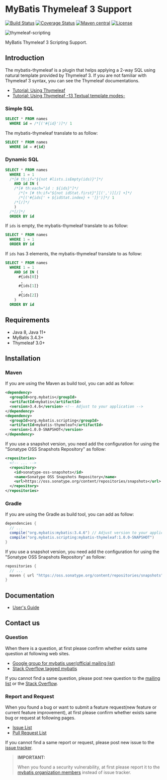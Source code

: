 # MyBatis Thymeleaf 3 Support

[![Build Status](https://travis-ci.org/mybatis/thymeleaf-scripting.svg?branch=master)](https://travis-ci.org/mybatis/thymeleaf-scripting)
[![Coverage Status](https://coveralls.io/repos/github/mybatis/thymeleaf-scripting/badge.svg?branch=master)](https://coveralls.io/github/mybatis/thymeleaf-scripting?branch=master)
[![Maven central](https://maven-badges.herokuapp.com/maven-central/org.mybatis.scripting/mybatis-thymeleaf/badge.svg)](https://maven-badges.herokuapp.com/maven-central/org.mybatis.scripting/mybatis-thymeleaf)
[![License](http://img.shields.io/:license-apache-brightgreen.svg)](http://www.apache.org/licenses/LICENSE-2.0.html)

![thymeleaf-scripting](http://mybatis.github.io/images/mybatis-logo.png)

MyBatis Thymeleaf 3 Scripting Support.

## Introduction

The mybatis-thymeleaf is a plugin that helps applying a 2-way SQL using natural template provided by Thymeleaf 3.
If you are not familiar with Thymeleaf 3 syntax, you can see the Thymeleaf documentations.

* [Tutorial: Using Thymeleaf](https://www.thymeleaf.org/doc/tutorials/3.0/usingthymeleaf.html)
* [Tutorial: Using Thymeleaf -13 Textual template modes-](https://www.thymeleaf.org/doc/tutorials/3.0/usingthymeleaf.html#textual-template-modes)

### Simple SQL

```sql
SELECT * FROM names
  WHERE id = /*[('#{id}')]*/ 1
```

The mybatis-thymeleaf translate to as follow:

```sql
SELECT * FROM names
  WHERE id = #{id}
```

### Dynamic SQL

```sql
SELECT * FROM names
  WHERE 1 = 1
  /*[# th:if="${not #lists.isEmpty(ids)}"]*/
    AND id IN (
    /*[# th:each="id : ${ids}"]*/
      /*[+ [# th:if="${not idStat.first}"][(',')][/] +]*/
      /*[('#{ids[' + ${idStat.index} + ']}')]*/ 1
    /*[/]*/
    )
  /*[/]*/
  ORDER BY id
```

If `ids` is empty, the mybatis-thymeleaf translate to as follow:
```sql
SELECT * FROM names
  WHERE 1 = 1
  ORDER BY id
```

If `ids` has 3 elements, the mybatis-thymeleaf translate to as follow:
```sql
SELECT * FROM names
  WHERE 1 = 1
    AND id IN (
      #{ids[0]}
       , 
      #{ids[1]}
       , 
      #{ids[2]}
    )
  ORDER BY id
```

## Requirements

  * Java 8, Java 11+
  * MyBatis 3.4.3+
  * Thymeleaf 3.0+


## Installation

### Maven

If you are using the Maven as build tool, you can add as follow:

```xml
<dependency>
  <groupId>org.mybatis</groupId>
  <artifactId>mybatis</artifactId>
  <version>3.4.6</version> <!-- Adjust to your application -->
</dependency>
<dependency>
  <groupId>org.mybatis.scripting</groupId>
  <artifactId>mybatis-thymeleaf</artifactId>
  <version>1.0.0-SNAPSHOT</version>
</dependency>
```

If you use a snapshot version, you need add the configuration for using the "Sonatype OSS Snapshots Repository" as follow:

```xml
<repositories>
  <!-- ... -->
  <repository>
    <id>sonatype-oss-snapshots</id>
    <name>Sonatype OSS Snapshots Repository</name>
    <url>https://oss.sonatype.org/content/repositories/snapshots</url>
  </repository>
</repositories>
```

### Gradle

If you are using the Gradle as build tool, you can add as follow:

```groovy
dependencies {
  // ...
  compile("org.mybatis:mybatis:3.4.6") // Adjust version to your application
  compile("org.mybatis.scripting:mybatis-thymeleaf:1.0.0-SNAPSHOT")
}
```

If you use a snapshot version, you need add the configuration for using the "Sonatype OSS Snapshots Repository" as follow:

```groovy
repositories {
  // ...
  maven { url "https://oss.sonatype.org/content/repositories/snapshots" }
}
```

## Documentation

* [User's Guide](src/main/asciidoc/user-guide.adoc)

## Contact us

### Question

When there is a question, at first please confirm whether exists same question at following web sites.

* [Google group for mybatis user(official mailing list)](https://groups.google.com/forum/#!forum/mybatis-user)
* [Stack Overflow tagged mybatis](https://stackoverflow.com/questions/tagged/mybatis)

If you cannot find a same question, please post new question to the [mailing list](https://groups.google.com/forum/#!newtopic/mybatis-user) or the [Stack Overflow](https://stackoverflow.com/questions/ask?tags=mybatis,mybatis-thymeleaf).

### Report and Request

When you found a bug or want to submit a feature request(new feature or current feature improvement), at first please confirm whether exists same bug or request at following pages.

* [Issue List](https://github.com/mybatis/thymeleaf-scripting/issues)
* [Pull Request List](https://github.com/mybatis/thymeleaf-scripting/pulls)

If you cannot find a same report or request, please post new issue to the [issue tracker](https://github.com/mybatis/thymeleaf-scripting/issues/new).

> **IMPORTANT:**
>
> When you found a security vulnerability, at first please report it to the [mybatis organization members](https://github.com/orgs/mybatis/people) instead of issue tracker.

